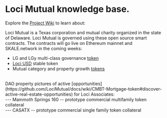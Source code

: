 # Loci Mutual knowledge base.

Explore the [Project Wiki](https://github.com/LociMutual/docs/wiki) to learn about:

   Loci Mutual is a Texas corporation and mutual charity organized in the state of Delaware. Loci Mutual is governed using these open source smart contracts. The contracts will go live on Ethereum mainnet and SKALE.network in the coming weeks: <br>
   * LG and LGy multi-class governance [token](https://github.com/LociMutual/docs/wiki/Mutual-Governance:-LG-token) <br>
   * [Loci USD](https://github.com/LociMutual/docs/wiki/Stable-Token:-LUSD) stable token <br>
   * Mutual category and property growth [tokens](https://github.com/LociMutual/docs/wiki/CMBT-Mortgage-token) <br>
   
   <br>
   DAO property pictures of active [opportunities](https://github.com/LociMutual/docs/wiki/CMBT-Mortgage-token#discover-active-real-estate-opportunities) for Loci Associates: <br>
   --- Mammoth Springs 160 -- prototype commercial multifamily token collateral <br>
   --- CASATX -- prototype commercial single family token collateral <br>
